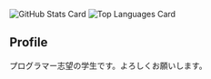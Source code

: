![GitHub Stats Card](https://github-readme-stats.vercel.app/api?username=NEONS-DESIGN&count_private=true&show_icons=true&theme=react)
![Top Languages Card](https://github-readme-stats.vercel.app/api/top-langs/?username=NEONS-DESIGN&layout=compact&theme=react)

## Profile
プログラマー志望の学生です。よろしくお願いします。
